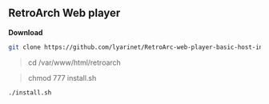 ## RetroArch Web player

**Download**


```bash
git clone https://github.com/lyarinet/RetroArc-web-player-basic-host-install-script.git retroarch
```


> cd /var/www/html/retroarch

> chmod 777 install.sh

```bash
./install.sh
```

